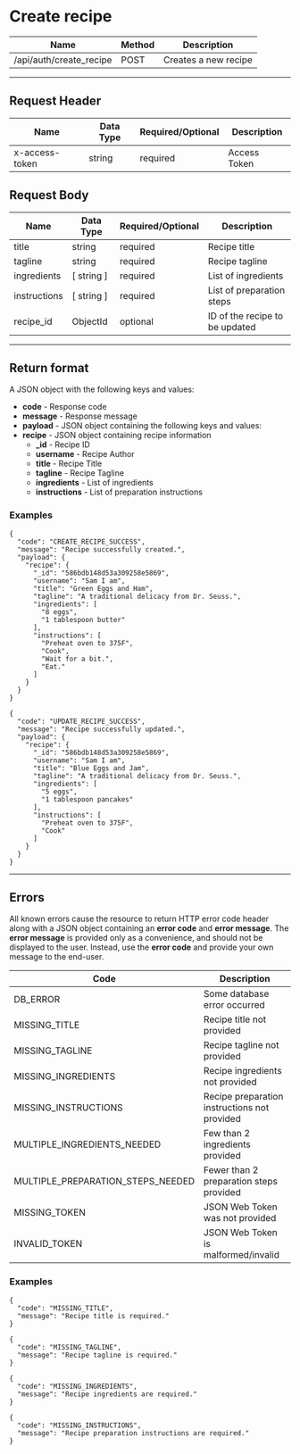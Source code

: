 # Create recipe

| Name       | Method  | Description  |
|------------|---------|--------------|
| /api/auth/create_recipe | POST    | Creates a new recipe |

***

## Request Header
| Name  | Data Type | Required/Optional | Description |
|-------|-----------|-------------------|-------------|
| x-access-token    | string  | required  | Access Token |

## Request Body
| Name  | Data Type | Required/Optional | Description |
|-------|-----------|-------------------|-------------|
| title    | string  | required  | Recipe title |
| tagline  | string  | required  | Recipe tagline |
| ingredients  | [ string ]  | required  | List of ingredients |
| instructions | [ string ]  | required  | List of preparation steps |
| recipe_id | ObjectId  | optional  | ID of the recipe to be updated |

***

## Return format

A JSON object with the following keys and values:
* **code** - Response code
* **message** - Response message
* **payload** - JSON object containing the following keys and values:
 * **recipe** - JSON object containing recipe information
    * **_id** - Recipe ID
    * **username** - Recipe Author
    * **title** - Recipe Title
    * **tagline** - Recipe Tagline
    * **ingredients** - List of ingredients
    * **instructions** - List of preparation instructions

### Examples
```
{
  "code": "CREATE_RECIPE_SUCCESS",
  "message": "Recipe successfully created.",
  "payload": {
    "recipe": {
      "_id": "586bdb148d53a309258e5869",
      "username": "Sam I am",
      "title": "Green Eggs and Ham",
      "tagline": "A traditional delicacy from Dr. Seuss.",
      "ingredients": [
        "8 eggs",
        "1 tablespoon butter"
      ],
      "instructions": [
        "Preheat oven to 375F",
        "Cook",
        "Wait for a bit.",
        "Eat."
      ]
    }
  }
}
```

```
{
  "code": "UPDATE_RECIPE_SUCCESS",
  "message": "Recipe successfully updated.",
  "payload": {
    "recipe": {
      "_id": "586bdb148d53a309258e5869",
      "username": "Sam I am",
      "title": "Blue Eggs and Jam",
      "tagline": "A traditional delicacy from Dr. Seuss.",
      "ingredients": [
        "5 eggs",
        "1 tablespoon pancakes"
      ],
      "instructions": [
        "Preheat oven to 375F",
        "Cook"
      ]
    }
  }
}
```

***

## Errors

All known errors cause the resource to return HTTP error code header along with a JSON object containing an **error code** and **error message**. The **error message** is provided only as a convenience, and should not be displayed to the user. Instead, use the **error code** and provide your own message to the end-user.

| Code | Description |
|------|-------------|
| DB_ERROR            | Some database error occurred |
| MISSING_TITLE       | Recipe title not provided |
| MISSING_TAGLINE     | Recipe tagline not provided |
| MISSING_INGREDIENTS | Recipe ingredients not provided |
| MISSING_INSTRUCTIONS        | Recipe preparation instructions not provided |
| MULTIPLE_INGREDIENTS_NEEDED | Few than 2 ingredients provided |
| MULTIPLE_PREPARATION_STEPS_NEEDED | Fewer than 2 preparation steps provided |
| MISSING_TOKEN | JSON Web Token was not provided |
| INVALID_TOKEN | JSON Web Token is malformed/invalid |

### Examples
```
{
  "code": "MISSING_TITLE",
  "message": "Recipe title is required."
}
```

```
{
  "code": "MISSING_TAGLINE",
  "message": "Recipe tagline is required."
}
```

```
{
  "code": "MISSING_INGREDIENTS",
  "message": "Recipe ingredients are required."
}
```

```
{
  "code": "MISSING_INSTRUCTIONS",
  "message": "Recipe preparation instructions are required."
}
```
